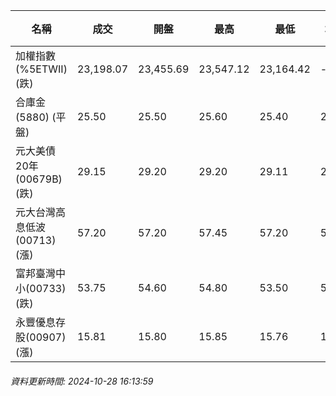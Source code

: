 | 名稱 | 成交 | 開盤 | 最高 | 最低 | 均價 | 成交金額(億) | 昨收 | 漲跌幅 | 漲跌 | 總量 | 昨量 | 振幅 |
| -------- | -------- | -------- | -------- |-------- | -------- | -------- |-------- |-------- |-------- | -------- | -------- |-------- |
|加權指數(%5ETWII) (跌)|23,198.07|23,455.69|23,547.12|23,164.42|-|3,290.80|23,348.45|0.64%|150.38|6,430,150|0|1.64%|
|合庫金(5880) (平盤)|25.50|25.50|25.60|25.40|25.49|0.940|25.50|0.00%|0.00|3,688|3,764|0.78%|
|元大美債20年(00679B) (跌)|29.15|29.20|29.20|29.11|29.16|28.45|29.63|1.62%|0.48|97,559|57,904|0.30%|
|元大台灣高息低波(00713) (漲)|57.20|57.20|57.45|57.20|57.32|3.65|57.15|0.09%|0.05|6,374|8,131|0.44%|
|富邦臺灣中小(00733) (跌)|53.75|54.60|54.80|53.50|53.87|0.974|54.55|1.47%|0.80|1,809|634|2.38%|
|永豐優息存股(00907) (漲)|15.81|15.80|15.85|15.76|15.80|0.298|15.77|0.25%|0.04|1,883|1,588|0.57%|
###### 資料更新時間: 2024-10-28 16:13:59